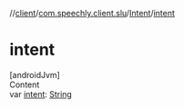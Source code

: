 //[client](../../index.md)/[com.speechly.client.slu](../index.md)/[Intent](index.md)/[intent](intent.md)



# intent  
[androidJvm]  
Content  
var [intent](intent.md): [String](https://kotlinlang.org/api/latest/jvm/stdlib/kotlin/-string/index.html)  



